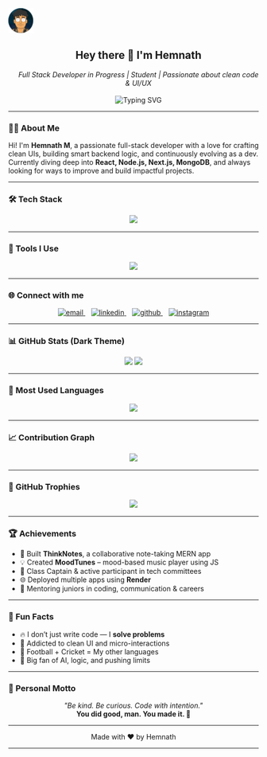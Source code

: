 <!-- Header -->
<div>
<div align="left">
<img src="assets/avatar.png" alt="Hemnath Avatar" width="50" />
</div>

  <div align="center" style="display: inline-block; vertical-align: top; max-width: 500px; margin-left: 20px;">
    <h2>Hey there 👋 I'm Hemnath</h2>
    <i>Full Stack Developer in Progress | Student | Passionate about clean code & UI/UX</i><br><br>
    <img src="https://readme-typing-svg.demolab.com?font=Fira+Code&pause=1000&center=false&width=400&lines=Building+with+MERN+%7C+Next.js;Always+Learning+Something+New+%F0%9F%92%AB;Let's+Connect+%26+Code+Together+%F0%9F%94%A5" alt="Typing SVG" />
  </div>

  </div>

---

### 👨‍💻 About Me

Hi! I'm **Hemnath M**, a passionate full-stack developer with a love for crafting clean UIs, building smart backend logic, and continuously evolving as a dev.  
Currently diving deep into **React, Node.js, Next.js, MongoDB**, and always looking for ways to improve and build impactful projects.

---

### 🛠️ Tech Stack

<p align="center">
  <img src="https://skillicons.dev/icons?i=html,css,js,tailwind,react,nodejs,express,mongodb,nextjs,python&theme=dark" />
</p>

---

### 🔧 Tools I Use

<p align="center">
  <img src="https://skillicons.dev/icons?i=git,github,vscode,figma,canva&theme=dark" />
</p>

---

### 🌐 Connect with me

<p align="center">
  <a href="mailto:hemnath041104@gmail.com" target="_blank">
    <img src="https://skillicons.dev/icons?i=gmail" height="40" alt="email" />
  </a>
  &nbsp;&nbsp;
  <a href="https://www.linkedin.com/in/hemnath-marimuthu-in/" target="_blank">
    <img src="https://skillicons.dev/icons?i=linkedin" height="40" alt="linkedin" />
  </a>
  &nbsp;&nbsp;
  <a href="https://github.com/Hemnath4114" target="_blank">
    <img src="https://skillicons.dev/icons?i=github" height="40" alt="github" />
  </a>
  &nbsp;&nbsp;
  <a href="https://www.instagram.com/hemnath._._/" target="_blank">
    <img src="https://skillicons.dev/icons?i=instagram" height="40" alt="instagram" />
  </a>
</p>

---

### 📊 GitHub Stats (Dark Theme)

<p align="center">
  <img src="https://github-readme-stats.vercel.app/api?username=Hemnath4114&show_icons=true&theme=tokyonight&border_radius=10&title_color=ffffff&icon_color=79ff97" height="170" />
  <img src="https://github-readme-streak-stats.herokuapp.com?user=Hemnath4114&theme=tokyonight&hide_border=false&date_format=M%20j%5B%2C%20Y%5D" height="170"/>
</p>

---

### 🧠 Most Used Languages
<p align="center">
  <img src="https://github-readme-stats.vercel.app/api/top-langs/?username=Hemnath4114&layout=compact&theme=tokyonight&langs_count=8&border_radius=10&title_color=ffffff&icon_color=79ff97" height="170" />
</p>

---

### 📈 Contribution Graph

<p align="center">
  <img src="https://github-readme-activity-graph.vercel.app/graph?username=Hemnath4114&theme=tokyo-night&area=true&hide_border=false&radius=10" />
</p>

---

### 🧩 GitHub Trophies

<p align="center">
  <img src="https://github-profile-trophy.vercel.app/?username=Hemnath4114&theme=algolia&column=7&no-frame=true" />
</p>

---

### 🏆 Achievements

- 🧠 Built **ThinkNotes**, a collaborative note-taking MERN app  
- 💡 Created **MoodTunes** – mood-based music player using JS  
- 🥇 Class Captain & active participant in tech committees  
- 🌐 Deployed multiple apps using **Render**  
- 💬 Mentoring juniors in coding, communication & careers  

---


### 🎯 Fun Facts

- 🔥 I don’t just write code — I **solve problems**
- 🧩 Addicted to clean UI and micro-interactions
- 🏏 Football + Cricket = My other languages
- 🤖 Big fan of AI, logic, and pushing limits

---

### 💬 Personal Motto

<p align="center">
  <i>"Be kind. Be curious. Code with intention."</i><br />
  <b>You did good, man. You made it. 🚀</b>
</p>

---

<p align="center">
  Made with ❤️ by Hemnath
</p>

---

